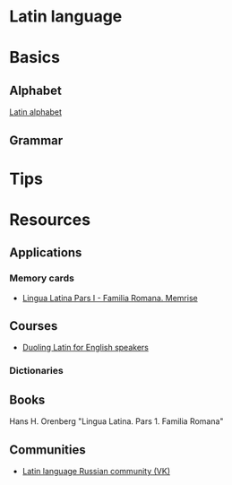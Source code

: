 # Latin language

# Basics

## Alphabet

[Latin alphabet](https://en.wikipedia.org/wiki/Latin_alphabet)

## Grammar

# Tips

# Resources

## Applications

### Memory cards

* [Lingua Latina Pars I - Familia Romana. Memrise](https://app.memrise.com/course/252632/lingua-latina-pars-i-familia-romana/)

## Courses

* [Duoling Latin for English speakers](https://www.duolingo.com)

### Dictionaries

## Books

Hans H. Orenberg "Lingua Latina. Pars 1. Familia Romana"

## Communities

* [Latin language Russian community (VK)](https://vk.com/latyaz)
